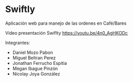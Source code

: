 # Swiftly

Aplicación web para manejo de las ordenes en Café/Bares

Video presentación Swiflty
https://youtu.be/4n0_AgHKODc


Integrantes:

- Daniel Mozo Pabon
- Miguel Beltran Perez
- Jonathan Ferrucho Espitia
- Megan Ibague Pinzón
- Nicolay Joya González
